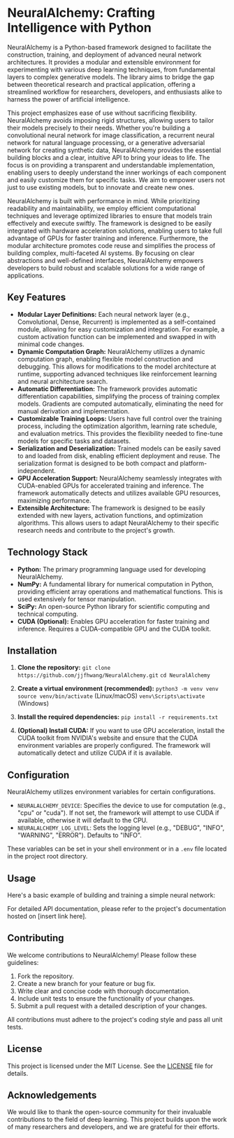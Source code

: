 # NeuralAlchemy: Crafting Intelligence with Python

NeuralAlchemy is a Python-based framework designed to facilitate the construction, training, and deployment of advanced neural network architectures. It provides a modular and extensible environment for experimenting with various deep learning techniques, from fundamental layers to complex generative models. The library aims to bridge the gap between theoretical research and practical application, offering a streamlined workflow for researchers, developers, and enthusiasts alike to harness the power of artificial intelligence.

This project emphasizes ease of use without sacrificing flexibility. NeuralAlchemy avoids imposing rigid structures, allowing users to tailor their models precisely to their needs. Whether you're building a convolutional neural network for image classification, a recurrent neural network for natural language processing, or a generative adversarial network for creating synthetic data, NeuralAlchemy provides the essential building blocks and a clear, intuitive API to bring your ideas to life. The focus is on providing a transparent and understandable implementation, enabling users to deeply understand the inner workings of each component and easily customize them for specific tasks. We aim to empower users not just to use existing models, but to innovate and create new ones.

NeuralAlchemy is built with performance in mind. While prioritizing readability and maintainability, we employ efficient computational techniques and leverage optimized libraries to ensure that models train effectively and execute swiftly. The framework is designed to be easily integrated with hardware acceleration solutions, enabling users to take full advantage of GPUs for faster training and inference. Furthermore, the modular architecture promotes code reuse and simplifies the process of building complex, multi-faceted AI systems. By focusing on clear abstractions and well-defined interfaces, NeuralAlchemy empowers developers to build robust and scalable solutions for a wide range of applications.

## Key Features

*   **Modular Layer Definitions:** Each neural network layer (e.g., Convolutional, Dense, Recurrent) is implemented as a self-contained module, allowing for easy customization and integration. For example, a custom activation function can be implemented and swapped in with minimal code changes.
*   **Dynamic Computation Graph:** NeuralAlchemy utilizes a dynamic computation graph, enabling flexible model construction and debugging. This allows for modifications to the model architecture at runtime, supporting advanced techniques like reinforcement learning and neural architecture search.
*   **Automatic Differentiation:** The framework provides automatic differentiation capabilities, simplifying the process of training complex models. Gradients are computed automatically, eliminating the need for manual derivation and implementation.
*   **Customizable Training Loops:** Users have full control over the training process, including the optimization algorithm, learning rate schedule, and evaluation metrics. This provides the flexibility needed to fine-tune models for specific tasks and datasets.
*   **Serialization and Deserialization:** Trained models can be easily saved to and loaded from disk, enabling efficient deployment and reuse. The serialization format is designed to be both compact and platform-independent.
*   **GPU Acceleration Support:** NeuralAlchemy seamlessly integrates with CUDA-enabled GPUs for accelerated training and inference. The framework automatically detects and utilizes available GPU resources, maximizing performance.
*   **Extensible Architecture:** The framework is designed to be easily extended with new layers, activation functions, and optimization algorithms. This allows users to adapt NeuralAlchemy to their specific research needs and contribute to the project's growth.

## Technology Stack

*   **Python:** The primary programming language used for developing NeuralAlchemy.
*   **NumPy:** A fundamental library for numerical computation in Python, providing efficient array operations and mathematical functions. This is used extensively for tensor manipulation.
*   **SciPy:** An open-source Python library for scientific computing and technical computing.
*   **CUDA (Optional):** Enables GPU acceleration for faster training and inference. Requires a CUDA-compatible GPU and the CUDA toolkit.

## Installation

1.  **Clone the repository:**
    `git clone https://github.com/jjfhwang/NeuralAlchemy.git`
    `cd NeuralAlchemy`

2.  **Create a virtual environment (recommended):**
    `python3 -m venv venv`
    `source venv/bin/activate` (Linux/macOS)
    `venv\Scripts\activate` (Windows)

3.  **Install the required dependencies:**
    `pip install -r requirements.txt`

4.  **(Optional) Install CUDA:** If you want to use GPU acceleration, install the CUDA toolkit from NVIDIA's website and ensure that the CUDA environment variables are properly configured. The framework will automatically detect and utilize CUDA if it is available.

## Configuration

NeuralAlchemy utilizes environment variables for certain configurations.

*   `NEURALALCHEMY_DEVICE`: Specifies the device to use for computation (e.g., "cpu" or "cuda"). If not set, the framework will attempt to use CUDA if available, otherwise it will default to the CPU.
*   `NEURALALCHEMY_LOG_LEVEL`: Sets the logging level (e.g., "DEBUG", "INFO", "WARNING", "ERROR"). Defaults to "INFO".

These variables can be set in your shell environment or in a `.env` file located in the project root directory.

## Usage

Here's a basic example of building and training a simple neural network:



For detailed API documentation, please refer to the project's documentation hosted on [insert link here].

## Contributing

We welcome contributions to NeuralAlchemy! Please follow these guidelines:

1.  Fork the repository.
2.  Create a new branch for your feature or bug fix.
3.  Write clear and concise code with thorough documentation.
4.  Include unit tests to ensure the functionality of your changes.
5.  Submit a pull request with a detailed description of your changes.

All contributions must adhere to the project's coding style and pass all unit tests.

## License

This project is licensed under the MIT License. See the [LICENSE](https://github.com/jjfhwang/NeuralAlchemy/blob/main/LICENSE) file for details.

## Acknowledgements

We would like to thank the open-source community for their invaluable contributions to the field of deep learning. This project builds upon the work of many researchers and developers, and we are grateful for their efforts.
